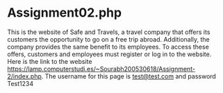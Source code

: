 # Assignment02.php
This is the website of Safe and Travels, a travel company that offers its customers the opportunity to go on a free trip abroad. 
Additionally, the company provides the same benefit to its employees. To access these offers, customers and employees must register or log in to the website. 
Here is the link to the website https://lamp.computerstudi.es/~Sourabh200530618/Assignment-2/index.php. The username for this page is test@test.com and password Test1234
